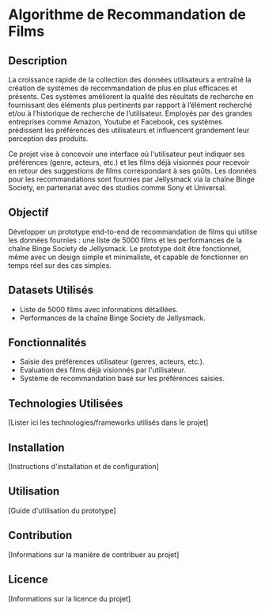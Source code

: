 # Algorithme de Recommandation de Films

## Description
La croissance rapide de la collection des données utilisateurs a entraîné la création de systèmes de recommandation de plus en plus efficaces et présents. Ces systèmes améliorent la qualité des résultats de recherche en fournissant des éléments plus pertinents par rapport à l’élément recherché et/ou à l’historique de recherche de l’utilisateur. Employés par des grandes entreprises comme Amazon, Youtube et Facebook, ces systèmes prédissent les préférences des utilisateurs et influencent grandement leur perception des produits.

Ce projet vise à concevoir une interface où l'utilisateur peut indiquer ses préférences (genre, acteurs, etc.) et les films déjà visionnés pour recevoir en retour des suggestions de films correspondant à ses goûts. Les données pour les recommandations sont fournies par Jellysmack via la chaîne Binge Society, en partenariat avec des studios comme Sony et Universal.

## Objectif
Développer un prototype end-to-end de recommandation de films qui utilise les données fournies : une liste de 5000 films et les performances de la chaîne Binge Society de Jellysmack. Le prototype doit être fonctionnel, même avec un design simple et minimaliste, et capable de fonctionner en temps réel sur des cas simples.

## Datasets Utilisés
- Liste de 5000 films avec informations détaillées.
- Performances de la chaîne Binge Society de Jellysmack.

## Fonctionnalités
- Saisie des préférences utilisateur (genres, acteurs, etc.).
- Evaluation des films déjà visionnés par l'utilisateur.
- Système de recommandation basé sur les préférences saisies.

## Technologies Utilisées
[Lister ici les technologies/frameworks utilisés dans le projet]

## Installation
[Instructions d'installation et de configuration]

## Utilisation
[Guide d'utilisation du prototype]

## Contribution
[Informations sur la manière de contribuer au projet]

## Licence
[Informations sur la licence du projet]
